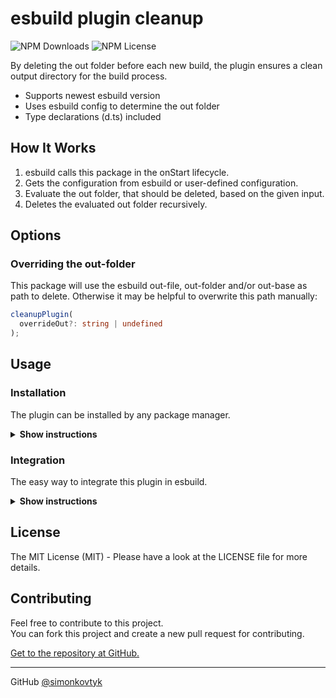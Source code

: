 # esbuild plugin cleanup

![NPM Downloads](https://img.shields.io/npm/dw/esbuild-plugin-cleanup) ![NPM License](https://img.shields.io/npm/l/esbuild-plugin-cleanup)

By deleting the out folder before each new build, the plugin ensures a clean output directory for the build process.

* Supports newest esbuild version
* Uses esbuild config to determine the out folder
* Type declarations (d.ts) included

## How It Works

1. esbuild calls this package in the onStart lifecycle.
2. Gets the configuration from esbuild or user-defined configuration.
3. Evaluate the out folder, that should be deleted, based on the given input.
4. Deletes the evaluated out folder recursively.

## Options

### Overriding the out-folder

This package will use the esbuild out-file, out-folder and/or out-base as path to delete.
Otherwise it may be helpful to overwrite this path manually:

```typescript
cleanupPlugin(
  overrideOut?: string | undefined
);
```

## Usage

### Installation

The plugin can be installed by any package manager.

<details><summary><b>Show instructions</b></summary>

> npm \
> ``npm install esbuild-plugin-cleanup``

> yarn \
> ``yarn install esbuild-plugin-cleanup``

> pnpm \
> ``pnpm install esbuild-plugin-cleanup``

</details>

### Integration

The easy way to integrate this plugin in esbuild.

<details><summary><b>Show instructions</b></summary>

````typescript
await esbuild.build({
  plugins: [
    cleanupPlugin(...)
  ]
})
````

[See here for more about the esbuild plugin integration.](https://esbuild.github.io/plugins/#using-plugins)

</details>

## License

The MIT License (MIT) - Please have a look at the LICENSE file for more details.

## Contributing

Feel free to contribute to this project.\
You can fork this project and create a new pull request for contributing.

[Get to the repository at GitHub.](https://github.com/simonkovtyk/esbuild-plugin-cleanup)

<hr>

GitHub [@simonkovtyk](https://github.com/simonkovtyk)
